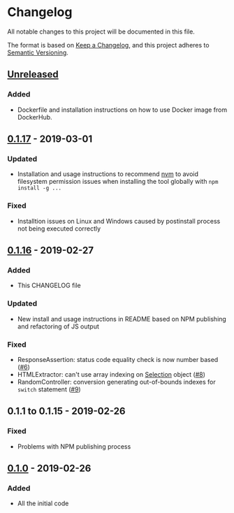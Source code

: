 # Changelog
All notable changes to this project will be documented in this file.

The format is based on [Keep a Changelog](https://keepachangelog.com/en/1.0.0/),
and this project adheres to [Semantic Versioning](https://semver.org/spec/v2.0.0.html).

## [Unreleased]
### Added
- Dockerfile and installation instructions on how to use Docker image from DockerHub.

## [0.1.17] - 2019-03-01
### Updated
- Installation and usage instructions to recommend [nvm](https://github.com/creationix/nvm) to avoid filesystem permission issues when installing the tool globally with `npm install -g ...`

### Fixed
- Installtion issues on Linux and Windows caused by postinstall process not being executed correctly

## [0.1.16] - 2019-02-27
### Added
- This CHANGELOG file

### Updated
- New install and usage instructions in README based on NPM publishing and refactoring of JS output

### Fixed
- ResponseAssertion: status code equality check is now number based ([#6](https://github.com/loadimpact/jmeter-to-k6/issues/6))
- HTMLExtractor: can't use array indexing on [Selection](https://docs.k6.io/docs/selection-k6html) object ([#8](https://github.com/loadimpact/jmeter-to-k6/issues/8))
- RandomController: conversion generating out-of-bounds indexes for `switch` statement ([#9](https://github.com/loadimpact/jmeter-to-k6/issues/9))

## 0.1.1 to 0.1.15 - 2019-02-26
### Fixed
- Problems with NPM publishing process

## [0.1.0] - 2019-02-26
### Added
- All the initial code

[Unreleased]: https://github.com/loadimpact/jmeter-to-k6/compare/v0.1.17...HEAD
[0.1.17]: https://github.com/loadimpact/jmeter-to-k6/compare/v0.1.16...v0.1.17
[0.1.16]: https://github.com/loadimpact/jmeter-to-k6/compare/v0.1.0...v0.1.16
[0.1.0]: https://github.com/olivierlacan/keep-a-changelog/releases/tag/v0.1.0
